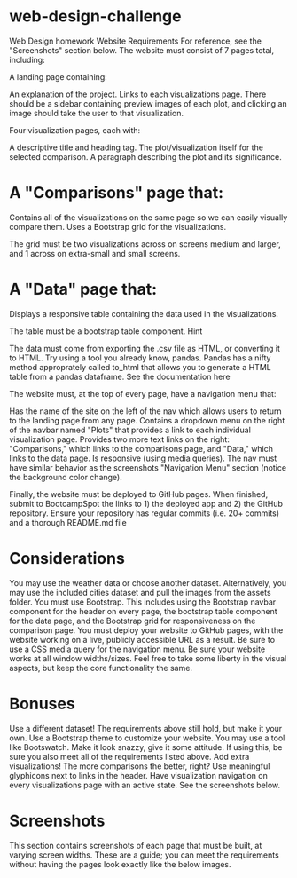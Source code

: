 # web-design-challenge
Web Design homework
Website Requirements
For reference, see the "Screenshots" section below.
The website must consist of 7 pages total, including:

A landing page containing:

An explanation of the project.
Links to each visualizations page. There should be a sidebar containing preview images of each plot, and clicking an image should take the user to that visualization.


Four visualization pages, each with:

A descriptive title and heading tag.
The plot/visualization itself for the selected comparison.
A paragraph describing the plot and its significance.


# A "Comparisons" page that:

Contains all of the visualizations on the same page so we can easily visually compare them.
Uses a Bootstrap grid for the visualizations.

The grid must be two visualizations across on screens medium and larger, and 1 across on extra-small and small screens.




# A "Data" page that:

Displays a responsive table containing the data used in the visualizations.

The table must be a bootstrap table component. Hint

The data must come from exporting the .csv file as HTML, or converting it to HTML. Try using a tool you already know, pandas. Pandas has a nifty method approprately called to_html that allows you to generate a HTML table from a pandas dataframe. See the documentation here






The website must, at the top of every page, have a navigation menu that:

Has the name of the site on the left of the nav which allows users to return to the landing page from any page.
Contains a dropdown menu on the right of the navbar named "Plots" that provides a link to each individual visualization page.
Provides two more text links on the right: "Comparisons," which links to the comparisons page, and "Data," which links to the data page.
Is responsive (using media queries). The nav must have similar behavior as the screenshots "Navigation Menu" section (notice the background color change).

Finally, the website must be deployed to GitHub pages.
When finished, submit to BootcampSpot the links to 1) the deployed app and 2) the GitHub repository.
Ensure your repository has regular commits (i.e. 20+ commits) and a thorough README.md file

# Considerations

You may use the weather data or choose another dataset. Alternatively, you may use the included cities dataset and pull the images from the assets folder.
You must use Bootstrap. This includes using the Bootstrap navbar component for the header on every page, the bootstrap table component for the data page, and the Bootstrap grid for responsiveness on the comparison page.
You must deploy your website to GitHub pages, with the website working on a live, publicly accessible URL as a result.
Be sure to use a CSS media query for the navigation menu.
Be sure your website works at all window widths/sizes.
Feel free to take some liberty in the visual aspects, but keep the core functionality the same.


# Bonuses

Use a different dataset! The requirements above still hold, but make it your own.
Use a Bootstrap theme to customize your website. You may use a tool like Bootswatch. Make it look snazzy, give it some attitude. If using this, be sure you also meet all of the requirements listed above.
Add extra visualizations! The more comparisons the better, right?
Use meaningful glyphicons next to links in the header.
Have visualization navigation on every visualizations page with an active state. See the screenshots below.


# Screenshots
This section contains screenshots of each page that must be built, at varying screen widths. These are a guide; you can meet the requirements without having the pages look exactly like the below images.
